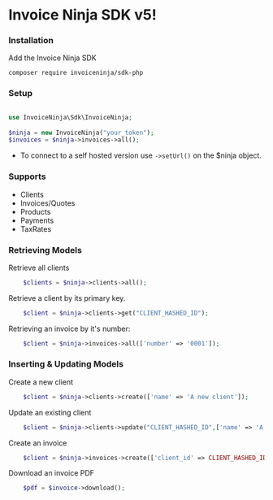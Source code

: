 # Invoice Ninja SDK v5!

### Installation

Add the Invoice Ninja SDK

    composer require invoiceninja/sdk-php

### Setup
```php

use InvoiceNinja\Sdk\InvoiceNinja;
   
$ninja = new InvoiceNinja("your_token");
$invoices = $ninja->invoices->all();

```
- To connect to a self hosted version use `->setUrl()` on the $ninja object.

### Supports

- Clients
- Invoices/Quotes
- Products
- Payments
- TaxRates

### Retrieving Models

Retrieve all clients
```php
    $clients = $ninja->clients->all();
```

Retrieve a client by its primary key.
```php
    $client = $ninja->clients->get("CLIENT_HASHED_ID");
```

Retrieving an invoice by it's number:
```php
    $client = $ninja->invoices->all(['number' => '0001']);
```

### Inserting & Updating Models

Create a new client
```php
    $client = $ninja->clients->create(['name' => 'A new client']);

```
Update an existing client
```php
    $client = $ninja->clients->update("CLIENT_HASHED_ID",['name' => 'A client with a updated name']);

```
Create an invoice
```php
    $client = $ninja->invoices->create(['client_id' => CLIENT_HASHED_ID]);

```
Download an invoice PDF
```php
    $pdf = $invoice->download();
```